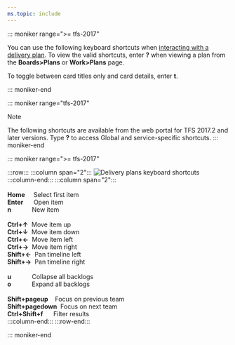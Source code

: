 ```yaml
---
ms.topic: include
---
```



<a id="plan-shortcuts"></a>

::: moniker range=">= tfs-2017"

You can use the following keyboard shortcuts when [interacting with a delivery plan](../../boards/plans/review-team-plans.md). To view the valid shortcuts, enter **?** when viewing a plan from the **Boards>Plans** or **Work>Plans** page.

To toggle between card titles only and card details, enter **t**. 

::: moniker-end

::: moniker range="tfs-2017"
> [!NOTE]
> The following shortcuts are available from the web portal for TFS 2017.2 and later versions. Type **?** to access  Global and service-specific shortcuts.
::: moniker-end

::: moniker range=">= tfs-2017"

:::row:::
   :::column span="2":::
      ![Delivery plans keyboard shortcuts](/azure/devops/media/keyboard-shortcuts/delivery-plans-cloud.png)  
   :::column-end:::
   :::column span="2":::
      <br/> <br/> 
      **Home**&nbsp;&nbsp;&nbsp;&nbsp;&nbsp;Select first item<br/>
      **Enter**&nbsp;&nbsp;&nbsp;&nbsp;&nbsp;&nbsp;Open item<br/> 
      **n**&nbsp;&nbsp;&nbsp;&nbsp;&nbsp;&nbsp;&nbsp;&nbsp;&nbsp;&nbsp;&nbsp;&nbsp;New item<br/> 
      <br/> 
      **Ctrl+↑**&nbsp;&nbsp;Move item up<br/>
      **Ctrl+↓**&nbsp;&nbsp;Move item down<br/>
      **Ctrl+←**&nbsp;&nbsp;Move item left<br/>
      **Ctrl+→**&nbsp;&nbsp;Move item right  
      **Shift+←**&nbsp;&nbsp;Pan timeline left<br/>
      **Shift+→**&nbsp;&nbsp;Pan timeline right  
      <br/> 
      **u**&nbsp;&nbsp;&nbsp;&nbsp;&nbsp;&nbsp;&nbsp;&nbsp;&nbsp;&nbsp;&nbsp;&nbsp;Collapse all backlogs<br/>
      **o**&nbsp;&nbsp;&nbsp;&nbsp;&nbsp;&nbsp;&nbsp;&nbsp;&nbsp;&nbsp;&nbsp;&nbsp;Expand all backlogs<br/>  
      **Shift+pageup**&nbsp;&nbsp;&nbsp;&nbsp;Focus on previous team  
      **Shift+pagedown**&nbsp;&nbsp;Focus on next team   
      **Ctrl+Shift+f**&nbsp;&nbsp;&nbsp;&nbsp;&nbsp;&nbsp;Filter results  
   :::column-end:::
:::row-end:::
 
::: moniker-end